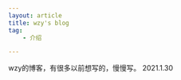 ```yaml
---
layout: article
title: wzy's blog
tag:
    - 介绍

---
```


wzy的博客，有很多以前想写的，慢慢写。
2021.1.30

<!--more-->


